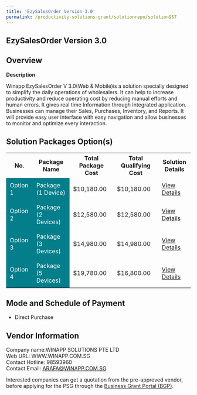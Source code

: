 ```yaml
---
title: 'EzySalesOrder Version 3.0'
permalink: /productivity-solutions-grant/solutionrepo/solution967
---
```


## EzySalesOrder Version 3.0

## Overview

**Description**

Winapp EzySalesOrder V 3.0(Web & Mobile)is a solution specially designed to simplify the daily operations of wholesalers. It can help to increase productivity and reduce operating cost by reducing manual efforts and human errors. It gives real time Information through Integrated application. Businesses can manage their Sales, Purchases, Inventory, and Reports. It will provide easy user interface with easy navigation and allow businesses to monitor and optimize every interaction.

## Solution Packages Option(s)

<table>
<tr>
<th><b>No.</b></th>
<th><b>Package Name</b></th>
<th><b>Total Package Cost</b></th>
<th><b>Total Qualifying Cost</b></th>
<th><b>Solution Details</b></th>
</tr>
<tr>
<td style='padding: 10px; background-color: #037E8A; color: #FFFFFF;'>Option 1</td>
<td style='padding: 10px; background-color: #037E8A; color: #FFFFFF;'>Package (1 Device)</td>
<td style='padding: 10px;'>$10,180.00</td>
<td style='padding: 10px;'>$10,180.00</td>
<td style='padding: 10px;'><a href='/images/psg/Winapp_Desensitised_Annex_3__Part_1.pdf' target='_blank'>View Details</a></td>
</tr>
<tr>
<td style='padding: 10px; background-color: #037E8A; color: #FFFFFF;'>Option 2</td>
<td style='padding: 10px; background-color: #037E8A; color: #FFFFFF;'>Package (2 Devices)</td>
<td style='padding: 10px;'>$12,580.00</td>
<td style='padding: 10px;'>$12,580.00</td>
<td style='padding: 10px;'><a href='/images/psg/Winapp_Desensitised_Annex_3__Part_2.pdf' target='_blank'>View Details</a></td>
</tr>
<tr>
<td style='padding: 10px; background-color: #037E8A; color: #FFFFFF;'>Option 3</td>
<td style='padding: 10px; background-color: #037E8A; color: #FFFFFF;'>Package (3 Devices)</td>
<td style='padding: 10px;'>$14,980.00</td>
<td style='padding: 10px;'>$14,980.00</td>
<td style='padding: 10px;'><a href='/images/psg/Winapp_Desensitised_Annex_3__Part_3.pdf' target='_blank'>View Details</a></td>
</tr>
<tr>
<td style='padding: 10px; background-color: #037E8A; color: #FFFFFF;'>Option 4</td>
<td style='padding: 10px; background-color: #037E8A; color: #FFFFFF;'>Package (5 Devices)</td>
<td style='padding: 10px;'>$19,780.00</td>
<td style='padding: 10px;'>$16,800.00</td>
<td style='padding: 10px;'><a href='/images/psg/Winapp_Desensitised_Annex_3__Part_4.pdf' target='_blank'>View Details</a></td>
</tr>
</table>

## Mode and Schedule of Payment

 - Direct Purchase

## Vendor Information

 Company name:WINAPP SOLUTIONS PTE LTD<br>Web URL: WWW.WINAPP.COM.SG <br>Contact Hotline: 98593960 <br>Contact Email: ARAFA@WINAPP.COM.SG 

Interested companies can get a quotation from the pre-approved vendor, before applying for the PSG through the <a href='https://www.businessgrants.gov.sg/' target='_blank' rel='noopener'>Business Grant Portal (BGP)</a>.

<script src="/jquery/resize-tables.js"></script>
